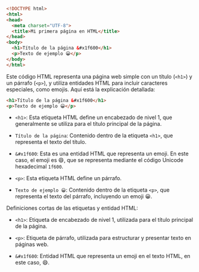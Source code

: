 ```html
<!DOCTYPE html>
<html>
<head>
  <meta charset="UTF-8">
  <title>Mi primera página en HTML</title>
</head>
<body>
  <h1>Título de la página &#x1f600</h1>
  <p>Texto de ejemplo 😀</p>
</body>
</html>
```
Este código HTML representa una página web simple con un título (`<h1>`) y un párrafo (`<p>`), y utiliza entidades HTML para incluir caracteres especiales, como emojis. Aquí está la explicación detallada:

```html
<h1>Título de la página &#x1f600</h1>
<p>Texto de ejemplo 😀</p>
```

- `<h1>`: Esta etiqueta HTML define un encabezado de nivel 1, que generalmente se utiliza para el título principal de la página.

- `Título de la página`: Contenido dentro de la etiqueta `<h1>`, que representa el texto del título.

- `&#x1f600`: Esta es una entidad HTML que representa un emoji. En este caso, el emoji es 😄, que se representa mediante el código Unicode hexadecimal `1f600`.

- `<p>`: Esta etiqueta HTML define un párrafo.

- `Texto de ejemplo 😀`: Contenido dentro de la etiqueta `<p>`, que representa el texto del párrafo, incluyendo un emoji 😀.

Definiciones cortas de las etiquetas y entidad HTML:

- `<h1>`: Etiqueta de encabezado de nivel 1, utilizada para el título principal de la página.

- `<p>`: Etiqueta de párrafo, utilizada para estructurar y presentar texto en páginas web.

- `&#x1f600`: Entidad HTML que representa un emoji en el texto HTML, en este caso, 😄.
